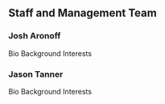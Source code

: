 ## Staff and Management Team

### Josh Aronoff
Bio
Background
Interests

### Jason Tanner
Bio
Background
Interests